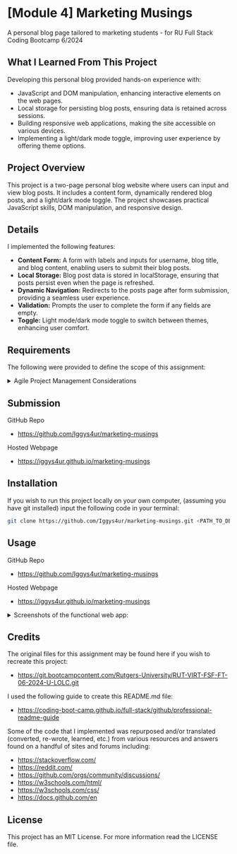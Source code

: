# [Module 4] Marketing Musings
A personal blog page tailored to marketing students - for RU Full Stack Coding Bootcamp 6/2024

## What I Learned From This Project
Developing this personal blog provided hands-on experience with:
- JavaScript and DOM manipulation, enhancing interactive elements on the web pages.
- Local storage for persisting blog posts, ensuring data is retained across sessions.
- Building responsive web applications, making the site accessible on various devices.
- Implementing a light/dark mode toggle, improving user experience by offering theme options.

## Project Overview
This project is a two-page personal blog website where users can input and view blog posts. It includes a content form, dynamically rendered blog posts, and a light/dark mode toggle. The project showcases practical JavaScript skills, DOM manipulation, and responsive design.

## Details
I implemented the following features:
- **Content Form:** A form with labels and inputs for username, blog title, and blog content, enabling users to submit their blog posts.
- **Local Storage:** Blog post data is stored in localStorage, ensuring that posts persist even when the page is refreshed.
- **Dynamic Navigation:** Redirects to the posts page after form submission, providing a seamless user experience.
- **Validation:** Prompts the user to complete the form if any fields are empty.
- **Toggle:** Light mode/dark mode toggle to switch between themes, enhancing user comfort.

## Requirements
The following were provided to define the scope of this assignment:

<details>
  <summary>Agile Project Management Considerations</summary>

### 1. User Story:

    AS A marketing student,
    I WANT a personal blog
    SO THAT I can showcase my thoughts and experiences.

### 2. Acceptance Criteria:

    GIVEN a personal blog
    WHEN I load the app,
    THEN I am presented with the landing page containing a form with labels and inputs for username, blog title, and blog content.
    WHEN I submit the form,
    THEN blog post data is stored to localStorage.
    WHEN the form submits,
    THEN I am redirected to the posts page.
    WHEN I try to submit a form without a username, title, or content,
    THEN I am presented with a message that prompts me to complete the form.
    WHEN I view the posts page,
    THEN I am presented with a header, with a light mode/dark mode toggle, and a "Back" button.
    WHEN I click the light mode/dark mode toggle,
    THEN the page content's styles update to reflect the selection.
    WHEN I click the "Back" button,
    THEN I am redirected back to the landing page where I can input more blog entries.
    WHEN I view the main content,
    THEN I am presented with a list of blog posts that are pulled from localStorage.
    WHEN I view localStorage,
    THEN I am presented with a JSON array of blog post objects, each including the post author's username, title of the post, and post's content.
    WHEN I take a closer look at a single blog entry in the list,
    THEN I can see the title, the content, and the author of the post.
    WHEN I view the footer,
    THEN I am presented with a link to the developer's portfolio.

### 3. Mockup:

    This layout is designed for "desktop", so you may notice that some of 
    the elements don't look like the Mock-Up when viewed at a resolution 
    smaller than 768px. In future lessons, you will learn how to make 
    elements "responsive" so that your web applications can be viewed on any device.

  <details>
    <summary>Provided Mockup</summary>

  ![Supplied mockup .gif](/assets/img/mockup.gif)

  </details>
</details>

## Submission
GitHub Repo
- https://github.com/Iggys4ur/marketing-musings

Hosted Webpage
- https://iggys4ur.github.io/marketing-musings

## Installation
If you wish to run this project locally on your own computer, (assuming you have git installed) input the following code in your terminal:

```bash
git clone https://github.com/Iggys4ur/marketing-musings.git <PATH_TO_DESTINATION_DIRECTORY>
```
## Usage
GitHub Repo
- https://github.com/Iggys4ur/marketing-musings

Hosted Webpage
- https://iggys4ur.github.io/marketing-musings

<details>
<summary>Screenshots of the functional web app:</summary>

<p>&nbsp;</p>
<p>Here is a screenshot of the landing page:</p>

![Screenshot of the landing page](/assets/img/screenshot-home.png)

<p>&nbsp;</p>
<p>And here is a screenshot of the posts page:</p>

![Screenshot of the posts page](/assets/img/screenshot-posts.png)

</details> 

## Credits
The original files for this assignment may be found here if you wish to recreate this project:

- https://git.bootcampcontent.com/Rutgers-University/RUT-VIRT-FSF-FT-06-2024-U-LOLC.git

I used the following guide to create this README.md file:

- https://coding-boot-camp.github.io/full-stack/github/professional-readme-guide

Some of the code that I implemented was repurposed and/or translated (converted, re-wrote, learned, etc.) from various resources and answers found on a handful of sites and forums including:

- https://stackoverflow.com/
- https://reddit.com/
- https://github.com/orgs/community/discussions/
- https://w3schools.com/html/
- https://w3schools.com/css/
- https://docs.github.com/en

## License
This project has an MIT License. For more information read the LICENSE file.
